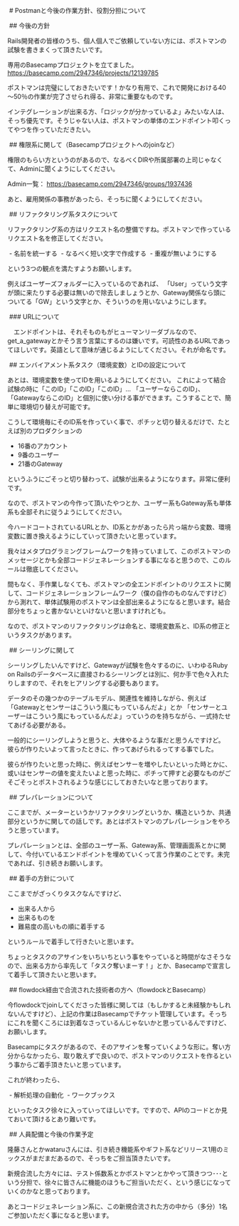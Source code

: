  # Postmanと今後の作業方針、役割分担について

 ## 今後の方針

Rails開発者の皆様のうち、個人個人でご依頼していない方には、ポストマンの試験を書きまくって頂きたいです。

専用のBasecampプロジェクトを立てました。
https://basecamp.com/2947346/projects/12139785

ポストマンは完璧にしておきたいです！かなり有用で、これで開発における40～50％の作業が完了させられ得る、非常に重要なものです。

インテグレーションが出来る方、「ロジックが分かっているよ」みたいな人は、そっち優先です。そうじゃない人は、ポストマンの単体のエンドポイント叩くってやつを作っていただきたい。

 ## 権限系に関して（Basecampプロジェクトへのjoinなど）

権限のもらい方というのがあるので、なるべくDIRや所属部署の上司じゃなくて、Adminに聞くようにしてください。

Admin一覧：
https://basecamp.com/2947346/groups/1937436

あと、雇用関係の事務があったら、そっちに聞くようにしてください。

 ## リファクタリング系タスクについて

リファクタリング系の方はリクエスト名の整備ですね。ポストマンで作っているリクエスト名を修正してください。

 - 名前を統一する
 - なるべく短い文字で作成する
 - 重複が無いようにする

という3つの観点を満たすようお願いします。

例えばユーザーズフォルダーに入っているのであれば、
「User」っていう文字が頭に来たりする必要は無いので除去しましょうとか、Gateway関係なら頭についてる「GW」という文字とか、そういうのを用いないようにします。

 ### URLについて

　エンドポイントは、それそものもがヒューマンリーダブルなので、get_a_gatewayとかそう言う言葉にするのは嫌いです。可読性のあるURLであってほしいです。英語として意味が通じるようにしてください。それが命名です。

 ## エンバイアメント系タスク（環境変数）とIDの設定について

あとは、環境変数を使ってIDを用いるようにしてください。
これによって結合試験の時に「このID」「このID」「このID」…
「ユーザーならこのID」、「GatewayならこのID」と個別に使い分ける事ができます。こうすることで、簡単に環境切り替えが可能です。

こうして環境毎にそのID系を作っていく事で、ポチッと切り替えるだけで、たとえば別のプロダクションの

- 16番のアカウント
- 9番のユーザー
- 21番のGateway

というふうにごそっと切り替わって、試験が出来るようになります。非常に便利です。

なので、ポストマンの今作って頂いたやつとか、ユーザー系もGateway系も単体系も全部それに従うようにしてください。

今ハードコートされているURLとか、ID系とかがあったら片っ端から変数、環境変数に置き換えるようにしていって頂きたいと思っています。

我々はメタプログラミングフレームワークを持っていまして、このポストマンのメッセージとかも全部コードジェネレーションする事になると思うので、このルールは徹底してください。

間もなく、手作業しなくても、ポストマンの全エンドポイントのリクエストに関して、コードジェネレーションフレームワーク（僕の自作のものなんですけど）から測れて、単体試験用のポストマンは全部出来るようになると思います。結合部分をちょっと書かないといけないと思いますけれども。

なので、ポストマンのリファクタリングは命名と、環境変数系と、ID系の修正というタスクがあります。

 ## シーリングに関して

シーリングしたいんですけど、Gatewayが試験を色々するのに、いわゆるRuby on Railsのデータベースに直接さわるシーリングとは別に、何か手で色々入れたりしますので、それをヒアリングする必要もあります。

データのその幾つかのテーブルモデル、関連性を維持しながら、例えば
「Gatewayとセンサーはこういう風にもっているんだよ」とか
「センサーとユーザーはこういう風にもっているんだよ」っていうのを持ちながら、一式持たせてあげる必要がある。

一般的にシーリングしようと思うと、大体やるような事だと思うんですけど。
彼らが作りたいよって言ったときに、作ってあげられるってする事でした。

彼らが作りたいと思った時に、例えばセンサーを増やしたいといった時とかに、或いはセンサーの値を変えたいよと思った時に、ポチって押すと必要なものがごそごそっとポストされるような感じにしておきたいなと思っております。

 ## プレパレーションについて

ここまでが、メーターというかリファクタリングというか、構造というか、共通部分というかに関しての話しです。あとはポストマンのプレパレーションをやろうと思っています。

プレパレーションとは、全部のユーザー系、Gateway系、管理画面系とかに関して、今付いているエンドポイントを埋めていくって言う作業のことです。未完であれば、引き続きお願いします。

 ## 着手の方針について

ここまでがざっくりタスクなんですけど、

- 出来る人から
- 出来るものを
- 難易度の高いもの順に着手する

というルールで着手して行きたいと思います。

ちょっとタスクのアサインをいちいちという事をやっていると時間がなさそうなので、出来る方から率先して「タスク奪いまーす！」とか、Basecampで宣言して着手して頂きたいと思います。

 ## flowdock経由で合流された技術者の方へ（flowdockとBasecamp）

今flowdockでjoinしてくださった皆様に関しては（もしかすると未経験かもしれないんですけど）、上記の作業はBasecampでチケット管理しています。そっちにこれを聞くころには到着なさっているんじゃないかと思っているんですけど、お願いします。

Basecampにタスクがあるので、そのアサインを奪っていくような形に。奪い方分からなかったら、取り敢えずで良いので、ポストマンのリクエストを作るという事からご着手頂きたいと思っています。

これが終わったら、

 - 解析処理の自動化
 - ワークブックス

といったタスク徐々に入っていってほしいです。ですので、APIのコードとか見ておいて頂けるとあり難いです。

 ## 人員配備と今後の作業予定

隆藤さんとかwataruさんには、引き続き機能系やギフト系などリリース1用のミックスがまだまだあるので、そっちをご担当頂きたいです。

新規合流した方々には、テスト係数系とかポストマンとかやって頂きつつ･･･という分担で、徐々に皆さんに機能のほうもご担当いただく、という感じになっていくのかなと思っております。

あとコードジェネレーション系に、この新規合流された方の中から（多分）1名ご参加いただく事になると思います。
